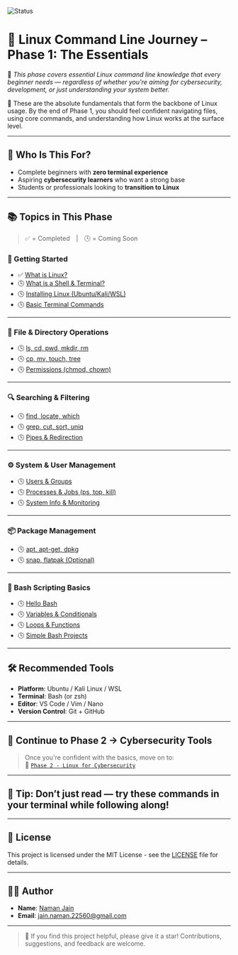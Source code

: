 ![Status](https://img.shields.io/badge/Phase-1%20--%20Basics-blue)

# 🔰 Linux Command Line Journey – Phase 1: The Essentials

🎯 *This phase covers essential Linux command line knowledge that every beginner needs — regardless of whether you're aiming for cybersecurity, development, or just understanding your system better.*

📌 These are the absolute fundamentals that form the backbone of Linux usage. By the end of Phase 1, you should feel confident navigating files, using core commands, and understanding how Linux works at the surface level.

---

## 🧩 Who Is This For?

- Complete beginners with **zero terminal experience**
- Aspiring **cybersecurity learners** who want a strong base
- Students or professionals looking to **transition to Linux**

---

## 📚 Topics in This Phase

> ✅ = Completed | 🕓 = Coming Soon

### 🔧 Getting Started

- ✅ [What is Linux?](../GettingStarted/what-is-linux.md)
- 🕓 [What is a Shell & Terminal?](../GettingStarted/shell-vs-terminal.md)
- 🕓 [Installing Linux (Ubuntu/Kali/WSL)](../GettingStarted/installing-linux.md)
- 🕓 [Basic Terminal Commands](../GettingStarted/basic-commands.md)

---

### 📂 File & Directory Operations

- 🕓 [ls, cd, pwd, mkdir, rm](../FileManagement/file-directory-commands.md)
- 🕓 [cp, mv, touch, tree](../FileManagement/more-file-commands.md)
- 🕓 [Permissions (chmod, chown)](../FileManagement/permissions.md)

---

### 🔍 Searching & Filtering

- 🕓 [find, locate, which](../Search/find-locate.md)
- 🕓 [grep, cut, sort, uniq](../Search/grep-cut-sort.md)
- 🕓 [Pipes & Redirection](../Search/pipes-redirection.md)

---

### ⚙️ System & User Management

- 🕓 [Users & Groups](../System/users-groups.md)
- 🕓 [Processes & Jobs (ps, top, kill)](../System/processes.md)
- 🕓 [System Info & Monitoring](../System/system-info.md)

---

### 📦 Package Management

- 🕓 [apt, apt-get, dpkg](../Packages/apt-dpkg.md)
- 🕓 [snap, flatpak (Optional)](../Packages/snap-flatpak.md)

---

### 🧪 Bash Scripting Basics

- 🕓 [Hello Bash](../Scripting/hello-bash.md)
- 🕓 [Variables & Conditionals](../Scripting/variables-if.md)
- 🕓 [Loops & Functions](../Scripting/loops-functions.md)
- 🕓 [Simple Bash Projects](../Scripting/bash-projects.md)

---

## 🛠 Recommended Tools

- **Platform**: Ubuntu / Kali Linux / WSL  
- **Terminal**: Bash (or zsh)  
- **Editor**: VS Code / Vim / Nano  
- **Version Control**: Git + GitHub  

---

## 🔗 Continue to Phase 2 → Cybersecurity Tools

> Once you're confident with the basics, move on to:  
📁 [`Phase 2 - Linux for Cybersecurity`](../README.md#🔐-phase-2-linux-for-cybersecurity)

---

## 📌 Tip: Don’t just read — try these commands in your terminal while following along!

---

## 📜 License

This project is licensed under the MIT License - see the [LICENSE](./LICENSE.txt) file for details.

---

## 🙋‍♂️ Author

- **Name**: [Naman Jain](https://github.com/Naman-Jain-2256)
- **Email**: [jain.naman.22560@gmail.com](mailto:jain.naman.22560@gmail.com)

---

> 🌟 If you find this project helpful, please give it a star!
> Contributions, suggestions, and feedback are welcome.